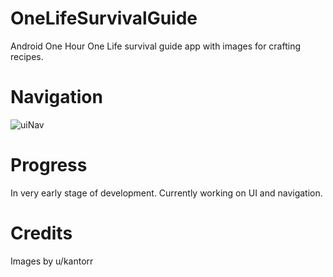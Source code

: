 # OneLifeSurvivalGuide
Android One Hour One Life survival guide app with images for crafting recipes.

# Navigation
![uiNav](https://i.imgur.com/chXhf5M.png)

# Progress
In very early stage of development. Currently working on UI and navigation.

# Credits
Images by u/kantorr
